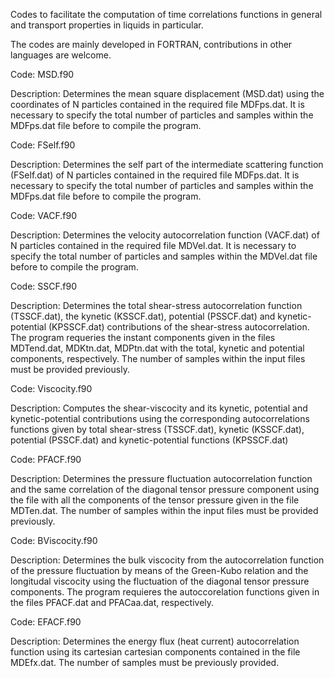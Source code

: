 Codes to facilitate the computation of time correlations functions in general and 
transport properties in liquids in particular.

The codes are mainly developed in FORTRAN, contributions in other languages are welcome.


Code: MSD.f90

Description: Determines the mean square displacement (MSD.dat) using the coordinates
of N particles contained in the required file MDFps.dat. It is necessary to specify 
the total number of particles and samples within the MDFps.dat file before to compile
the program.


Code: FSelf.f90

Description: Determines the self part of the intermediate scattering function (FSelf.dat)
of N particles contained in the required file MDFps.dat. It is necessary to specify 
the total number of particles and samples within the MDFps.dat file before to compile
the program.


Code: VACF.f90

Description: Determines the velocity autocorrelation function (VACF.dat) of N
particles contained in the required file MDVel.dat. It is necessary to specify 
the total number of particles and samples within the MDVel.dat file before to compile
the program.


Code: SSCF.f90

Description: Determines the total shear-stress autocorrelation function (TSSCF.dat),
the kynetic (KSSCF.dat), potential (PSSCF.dat) and kynetic-potential (KPSSCF.dat)
contributions of the shear-stress autocorrelation. The program requeries
the instant components given in the files MDTend.dat, MDKtn.dat, MDPtn.dat with the
total, kynetic and potential components, respectively. The number of samples within 
the input files must be provided previously.


Code: Viscocity.f90

Description: Computes the shear-viscocity and its kynetic, potential and 
kynetic-potential contributions using the corresponding autocorrelations functions
given by total shear-stress (TSSCF.dat), kynetic (KSSCF.dat), potential (PSSCF.dat)
and kynetic-potential functions (KPSSCF.dat)


Code: PFACF.f90

Description: Determines the pressure fluctuation autocorrelation function and the 
same correlation of the diagonal tensor pressure component using the file with all 
the components of the tensor pressure given in the file MDTen.dat. The number of 
samples within the input files must be provided previously.


Code: BViscocity.f90

Description: Determines the bulk viscocity from the autocorrelation function of 
the pressure fluctuation by means of the Green-Kubo relation and the longitudal 
viscocity using the fluctuation of the diagonal tensor pressure components. The
program requieres the autoccorelation functions given in the files PFACF.dat and
PFACaa.dat, respectively. 


Code: EFACF.f90

Description: Determines the energy flux (heat current) autocorrelation function 
using its cartesian cartesian components contained in the file MDEfx.dat. 
The number of samples must be previously provided.  
